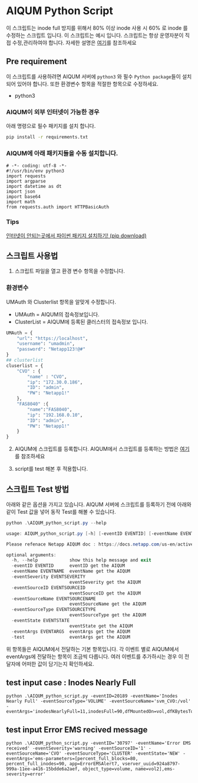 # AIQUM Python Script
이 스크립트는 inode full 방지를 위해서 80% 이상 inode 사용 시 60% 로 inode 를 수정하는 스크립트 입니다.
이 스크립트는 예시 입니다. 스크립트는 항상 운영자분이 직접 수정,관리하여야 합니다.
자세한 설명은 [여기](https://dev.azure.com/sangwon0200/NetApp_KR_Cloud_KB/_wiki/wikis/NetApp_KR_Cloud_KB.wiki/360/AIQUM-Alert-%EB%B0%9C%EC%83%9D-%EC%8B%9C-Script%EA%B0%80-%EC%8B%A4%ED%96%89%EB%90%98%EB%8F%84%EB%A1%9D-%EC%84%A4%EC%A0%95%ED%95%98%EB%A0%A4%EB%A9%B4-%EC%96%B4%EB%96%BB%EA%B2%8C-%ED%95%B4%EC%95%BC%ED%95%A9%EB%8B%88%EA%B9%8C)를 참조하세요

## Pre requirement
이 스크립트를 사용하려면 AIQUM 서버에 ```python3``` 와 필수 ```Python package```들이 설치되어 있어야 합니다.
또한 환경변수 항목을 적절한 항목으로 수정하세요.

- python3
### AIQUM이 외부 인터넷이 가능한 경우
아래 명령으로 필수 패키지를 설치 합니다.

```bash
pip install -r requirements.txt
```
### AIQUM에 아래 패키지들을 수동 설치합니다.

```
# -*- coding: utf-8 -*-
#!/usr/bin/env python3
import requests
import argparse
import datetime as dt
import json
import base64
import math
from requests.auth import HTTPBasicAuth
```
### Tips 
[인터넷이 안되는곳에서 파이썬 패키지 설치하기! (pip download)](https://stricky.tistory.com/92)


## 스크립트 사용법
1. 스크립트 파일을 열고 환경 변수 항목을 수정합니다.


### 환경변수
UMAuth 와 Clusterlist 항목을 알맞게 수정합니다.
- UMAuth = AIQUM의 접속정보입니다.
- ClusterList = AIQUM에 등록된 클러스터의 접속정보 입니다.

```python
UMAuth = {
    "url": "https://localhost",
    "username": "umadmin",
    "password": "Netapp123!@#"
}
## clusterlist
cluserlist = {
    "CVO" : {
        "name" : "CVO",
        "ip": "172.30.0.186",
        "ID": "admin",
        "PW": "Netapp1!"
    },
    "FAS8040" :{
        "name":"FAS8040",
        "ip": "192.168.0.10",
        "ID": "admin",
        "PW": "Netapp1!"
    }
}
```

2. AIQUM에 스크립트를 등록합니다.
AIQUM에서 스크립트를 등록하는 방법은 [여기](https://dev.azure.com/sangwon0200/NetApp_KR_Cloud_KB/_wiki/wikis/NetApp_KR_Cloud_KB.wiki/360/AIQUM-Alert-%EB%B0%9C%EC%83%9D-%EC%8B%9C-Script%EA%B0%80-%EC%8B%A4%ED%96%89%EB%90%98%EB%8F%84%EB%A1%9D-%EC%84%A4%EC%A0%95%ED%95%98%EB%A0%A4%EB%A9%B4-%EC%96%B4%EB%96%BB%EA%B2%8C-%ED%95%B4%EC%95%BC%ED%95%A9%EB%8B%88%EA%B9%8C)를 참조하세요

3. script를 test 해본 후 적용합니다.

## 스크립트 Test 방법
아래와 같은 옵션을 가지고 있습니다.
AIQUM 서버에 스크립트를 등록하기 전에 아래와 같이 Test 값을 넣어 동작 Test를 해볼 수 있습니다.

```powershell
python .\AIQUM_python_script.py --help
```

```powershell
usage: AIQUM_python_script.py [-h] [-eventID EVENTID] [-eventName EVENTNAME] [-eventSeverity EVENTSEVERITY] [-eventSourceID EVENTSOURCEID] [-eventSourceName EVENTSOURCENAME] [-eventSourceType EVENTSOURCETYPE] [-eventState EVENTSTATE] [-eventArgs EVENTARGS] [-test]

Please refenace Netapp AIQUM doc : https://docs.netapp.com/us-en/active-iq-unified-manager/events/concept_how_scripts_work_with_alerts.html

optional arguments:
  -h, --help            show this help message and exit
  -eventID EVENTID      eventID get the AIQUM
  -eventName EVENTNAME  eventName get the AIQUM
  -eventSeverity EVENTSEVERITY
                        eventSeverity get the AIQUM
  -eventSourceID EVENTSOURCEID
                        eventSourceID get the AIQUM
  -eventSourceName EVENTSOURCENAME
                        eventSourceName get the AIQUM
  -eventSourceType EVENTSOURCETYPE
                        eventSourceType get the AIQUM
  -eventState EVENTSTATE
                        eventState get the AIQUM
  -eventArgs EVENTARGS  eventArgs get the AIQUM
  -test                 eventArgs get the AIQUM
```

위 항목들은 AIQUM에서 전달하는 기본 항목입니다. 각 이벤트 별로 AIQUM에서 eventArgs에 전달하는 항목이 조금씩 다릅니다. 여러 이벤트를 추가하시는 경우 이 전달자에 어떠한 값이 담기는지 확인하세요.

## test input case : Inodes Nearly Full
```
python .\AIQUM_python_script.py -eventID=20189 -eventName='Inodes Nearly Full' -eventSourceType='VOLUME' -eventSourceName='svm_CVO:/vol' -eventArgs='inodesNearlyFull=11,inodesFull=90,dfMountedOn=vol,dfKBytesTotal=99614720,dfKBytesUsed=1164112,dfKBytesPercent=1.168614437705592,dfInodesTotal=3112959,dfInodesUsed=3049559,dfInodesPercent=97.96335255298897'
```
## test input Error EMS recived message
```
python .\AIQUM_python_script.py -eventID='30797' -eventName='Error EMS received' -eventSeverity='warning' -eventSourceID='1' -eventSourceName='CVO' -eventSourceType='CLUSTER' -eventState='NEW' -eventArgs='ems-parameters=[percent_full_blocks=80, percent_full_inodes=90, app=ErrorEMSAlert7, vserver_uuid=924a8797-999a-11ee-a416-15bdde6a2aef, object_type=volume, name=vol2],ems-severity=error'
```

